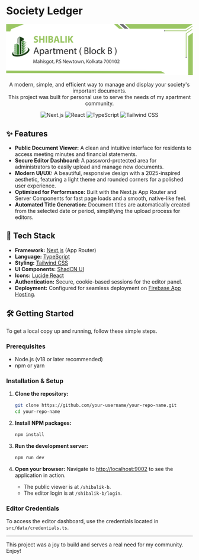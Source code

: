 # Society Ledger

<p align="center">
  <img src="public/resources/letter-header-only.png" alt="Society Ledger Header" width="750"/>
</p>

<p align="center">
  A modern, simple, and efficient way to manage and display your society's important documents.
  <br />
  This project was built for personal use to serve the needs of my apartment community.
</p>

<p align="center">
  <img src="https://img.shields.io/badge/Next.js-000000?style=for-the-badge&logo=nextdotjs&logoColor=white" alt="Next.js" />
  <img src="https://img.shields.io/badge/React-20232A?style=for-the-badge&logo=react&logoColor=61DAFB" alt="React" />
  <img src="https://img.shields.io/badge/TypeScript-3178C6?style=for-the-badge&logo=typescript&logoColor=white" alt="TypeScript" />
  <img src="https://img.shields.io/badge/Tailwind_CSS-38B2AC?style=for-the-badge&logo=tailwind-css&logoColor=white" alt="Tailwind CSS" />
</p>

## ✨ Features

-   **Public Document Viewer:** A clean and intuitive interface for residents to access meeting minutes and financial statements.
-   **Secure Editor Dashboard:** A password-protected area for administrators to easily upload and manage new documents.
-   **Modern UI/UX:** A beautiful, responsive design with a 2025-inspired aesthetic, featuring a light theme and rounded corners for a polished user experience.
-   **Optimized for Performance:** Built with the Next.js App Router and Server Components for fast page loads and a smooth, native-like feel.
-   **Automated Title Generation:** Document titles are automatically created from the selected date or period, simplifying the upload process for editors.

## 🚀 Tech Stack

-   **Framework:** [Next.js](https://nextjs.org/) (App Router)
-   **Language:** [TypeScript](https://www.typescriptlang.org/)
-   **Styling:** [Tailwind CSS](https://tailwindcss.com/)
-   **UI Components:** [ShadCN UI](https://ui.shadcn.com/)
-   **Icons:** [Lucide React](https://lucide.dev/)
-   **Authentication:** Secure, cookie-based sessions for the editor panel.
-   **Deployment:** Configured for seamless deployment on [Firebase App Hosting](https://firebase.google.com/docs/app-hosting).

## 🛠️ Getting Started

To get a local copy up and running, follow these simple steps.

### Prerequisites

-   Node.js (v18 or later recommended)
-   npm or yarn

### Installation & Setup

1.  **Clone the repository:**
    ```sh
    git clone https://github.com/your-username/your-repo-name.git
    cd your-repo-name
    ```

2.  **Install NPM packages:**
    ```sh
    npm install
    ```

3.  **Run the development server:**
    ```sh
    npm run dev
    ```

4.  **Open your browser:**
    Navigate to [http://localhost:9002](http://localhost:9002) to see the application in action.
    - The public viewer is at `/shibalik-b`.
    - The editor login is at `/shibalik-b/login`.

### Editor Credentials

To access the editor dashboard, use the credentials located in `src/data/credentials.ts`.

---

This project was a joy to build and serves a real need for my community. Enjoy!
